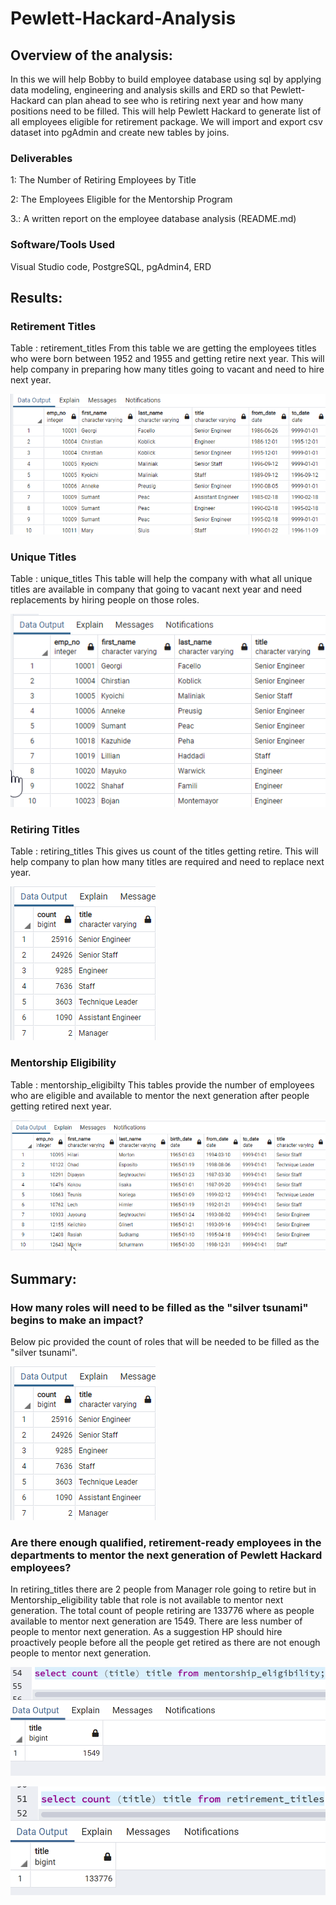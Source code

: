 # Pewlett-Hackard-Analysis


## Overview of the analysis:
In this we will help Bobby to build employee database using sql by applying data modeling, engineering and analysis skills and ERD so that
Pewlett-Hackard can plan ahead to see who is retiring next year and how many positions need to be filled. This will help Pewlett Hackard to generate 
list of all employees eligible for retirement package. We will import and export csv dataset into pgAdmin and create new tables by joins.


### Deliverables
1: The Number of Retiring Employees by Title

2: The Employees Eligible for the Mentorship Program

3.: A written report on the employee database analysis (README.md)
 
### Software/Tools Used
 Visual Studio code, PostgreSQL, pgAdmin4, ERD 
 
## Results:
### Retirement Titles 
 Table : retirement_titles
 From this table we are getting the employees titles who were born between 1952 and 1955 and getting retire next year. This will help company in 
preparing how many titles going to vacant and need to hire next year.  

![](https://github.com/sumanpriyah/Pewlett-Hackard-Analysis/blob/main/Images/retirement_titles.png) 
 
### Unique Titles
Table : unique_titles
 This table will help the company with what all unique titles are available in company that going to vacant next year and need replacements by hiring people on those roles.
 
![](https://github.com/sumanpriyah/Pewlett-Hackard-Analysis/blob/main/Images/unique_titles.png)
 
### Retiring Titles
Table : retiring_titles
 This gives us count of the titles getting retire. This will help company to plan how many titles are required and need to replace next year.
 
![](https://github.com/sumanpriyah/Pewlett-Hackard-Analysis/blob/main/Images/retiring_titles.png)
 
### Mentorship Eligibility
Table : mentorship_eligibilty
 This tables provide the number of employees who are eligible and available to mentor the next generation after people getting retired next year.
 
![](https://github.com/sumanpriyah/Pewlett-Hackard-Analysis/blob/main/Images/mentorship_eligibilty.png)
 
## Summary:

### How many roles will need to be filled as the "silver tsunami" begins to make an impact?
Below pic provided the count of roles that will be needed to be filled as the "silver tsunami".

![](https://github.com/sumanpriyah/Pewlett-Hackard-Analysis/blob/main/Images/retiring_titles.png)

### Are there enough qualified, retirement-ready employees in the departments to mentor the next generation of Pewlett Hackard employees?
In retiring_titles there are 2 people from Manager role going to retire but in Mentorship_eligibility table that role is not available to mentor next
generation. The total count of people retiring are 133776 where as people available to mentor next generation are 1549. There are less number
of people to mentor next generation. As a suggestion HP should hire proactively people before all the people get retired as there are not enough people to 
mentor next generation.

![](https://github.com/sumanpriyah/Pewlett-Hackard-Analysis/blob/main/Images/count_mentorship.png)

![](https://github.com/sumanpriyah/Pewlett-Hackard-Analysis/blob/main/Images/retiring%20titles-count.png)